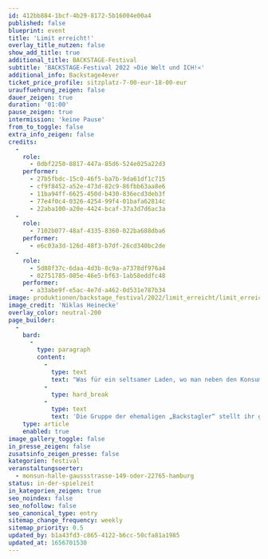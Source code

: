 ```yaml
---
id: 412bb884-1bcf-4b29-8172-5b16004e00a4
published: false
blueprint: event
title: 'Limit erreicht!'
overlay_title_nutzen: false
show_add_title: true
additional_title: BACKSTAGE-Festival
subtitle: 'BACKSTAGE-Festival 2022 »Die Welt und ICH!«'
additional_info: Backstage4ever
ticket_price_profile: sitzplatz-7-00-eur-18-00-eur
urauffuehrung_zeigen: false
dauer_zeigen: true
duration: '01:00'
pause_zeigen: true
intermission: 'keine Pause'
from_to_toggle: false
extra_info_zeigen: false
credits:
  -
    role:
      - 0dbf2250-8817-447a-85d6-524e025a22d3
    performer:
      - 27b5fbdc-15c0-46f5-ba7b-9da61df1c715
      - cf9f8452-a52e-473d-82c9-86fbb63aa8e6
      - 11ba94ff-6625-450d-b430-836ecd3deb3f
      - 77e4f0c4-0326-4254-99f4-01bafa62814c
      - 22aba100-a20e-4424-bcaf-37a3d7d6ac3a
  -
    role:
      - 7102b077-48af-4335-8360-022ba688dba6
    performer:
      - e6c03a3d-126d-48f3-b7df-26cd340bc2de
  -
    role:
      - 5d88f37c-6daa-4d3b-8c9a-a7378df976a4
      - 02751785-085e-46e5-bf63-1ab58eddfc48
    performer:
      - a33abe9f-e5ac-4e7d-a462-0d531e787b34
image: produktionen/backstage_festival/2022/limit_erreicht/limit_erreicht_backstage_01_c_niklas_heinecke.jpeg
image_credit: 'Niklas Heinecke'
overlay_color: neutral-200
page_builder:
  -
    bard:
      -
        type: paragraph
        content:
          -
            type: text
            text: "Was für ein seltsamer Laden, wo man neben den Konsumgütern auch noch die große Liebe sucht, seine Abgründe erklärt oder Daseinskrisen bewältigt. Die Einkaufstüten wollen gefüllt werden mit Sehnsucht, Liebe, Lust, Schmerz und Ernüchterung. Nicht alles kann von der Kreditkarte abgebucht werden. Ist der Kassierer ein verkappter Zirkusdirektor oder gar Therapeut? Sind alle freiwillig hier? Man könnte annehmen, dass schon morgen alles wieder von vorne beginnt: „Treten Sie näher, das Rad des Lebens dreht sich stetig, neues Spiel, neues Glück!“ bis das Limit erreicht ist und alle Konten ausgeschöpft.\_"
          -
            type: hard_break
          -
            type: text
            text: 'Die Gruppe der ehemaligen „Backstagler“ stellt ihr gemeinsam entwickeltes Ensembleprojekt vor.'
    type: article
    enabled: true
image_gallery_toggle: false
in_presse_zeigen: false
zusatsinfo_zeigen_presse: false
kategorien: festival
veranstaltungsoerter:
  - monsun-halle-gaussstrasse-149-oder-22765-hamburg
status: in-der-spielzeit
in_kategorien_zeigen: true
seo_noindex: false
seo_nofollow: false
seo_canonical_type: entry
sitemap_change_frequency: weekly
sitemap_priority: 0.5
updated_by: b1a43fd3-c865-4122-b6cc-50cfa81a1985
updated_at: 1656701530
---
```


